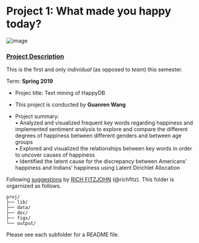 # Project 1: What made you happy today?

![image](figs/title.jpeg)

### [Project Description](doc/Proj1_desc.md)
This is the first and only *individual* (as opposed to *team*) this semester. 

Term: **Spring 2019**

+ Projec title: Text mining of HappyDB
+ This project is conducted by **Guanren Wang**

+ Project summary:\
•	Analyzed and visualized frequent key words regarding happiness and implemented sentiment analysis to explore and compare the different degrees of happiness between different genders and between age groups\
•	Explored and visualized the relationships between key words in order to uncover causes of happiness\
•	Identified the latent cause for the discrepancy between Americans’ happiness and Indians’ happiness using Latent Dirichlet Allocation 

Following [suggestions](http://nicercode.github.io/blog/2013-04-05-projects/) by [RICH FITZJOHN](http://nicercode.github.io/about/#Team) (@richfitz). This folder is orgarnized as follows.

```
proj/
├── lib/
├── data/
├── doc/
├── figs/
└── output/
```

Please see each subfolder for a README file.
